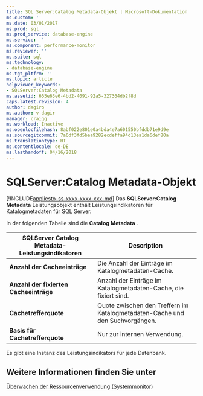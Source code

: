 ```yaml
---
title: SQL Server:Catalog Metadata-Objekt | Microsoft-Dokumentation
ms.custom: ''
ms.date: 03/01/2017
ms.prod: sql
ms.prod_service: database-engine
ms.service: ''
ms.component: performance-monitor
ms.reviewer: ''
ms.suite: sql
ms.technology:
- database-engine
ms.tgt_pltfrm: ''
ms.topic: article
helpviewer_keywords:
- SQLServer:Catalog Metadata
ms.assetid: 665e63e6-4bd2-4091-92a5-327364db2f8d
caps.latest.revision: 4
author: dagiro
ms.author: v-dagir
manager: craigg
ms.workload: Inactive
ms.openlocfilehash: 8abf022e801e0a4bda4e7a601550bfddb71e9d9e
ms.sourcegitcommit: 7a6df3fd5bea9282ecdeffa94d13ea1da6def80a
ms.translationtype: HT
ms.contentlocale: de-DE
ms.lasthandoff: 04/16/2018
---
```

# <a name="sql-server-catalog-metadata-object"></a>SQLServer:Catalog Metadata-Objekt
[!INCLUDE[appliesto-ss-xxxx-xxxx-xxx-md](../../includes/appliesto-ss-xxxx-xxxx-xxx-md.md)]
Das **SQLServer:Catalog Metadata** Leistungsobjekt enthält Leistungsindikatoren für Katalogmetadaten für SQL Server.

In der folgenden Tabelle sind die **Catalog Metadata** .


|**SQLServer Catalog Metadata-Leistungsindikatoren**|Description|  
|-------------|-----------------|  
|**Anzahl der Cacheeinträge**|Die Anzahl der Einträge im Katalogmetadaten-Cache.|
|**Anzahl der fixierten Cacheeinträge**|Anzahl der Einträge im Katalogmetadaten-Cache, die fixiert sind.|
|**Cachetrefferquote**|Quote zwischen den Treffern im Katalogmetadaten-Cache und den Suchvorgängen.|
|**Basis für Cachetrefferquote**|Nur zur internen Verwendung.|

Es gibt eine Instanz des Leistungsindikators für jede Datenbank.

## <a name="see-also"></a>Weitere Informationen finden Sie unter  
[Überwachen der Ressourcenverwendung (Systemmonitor)](../../relational-databases/performance-monitor/monitor-resource-usage-system-monitor.md)
